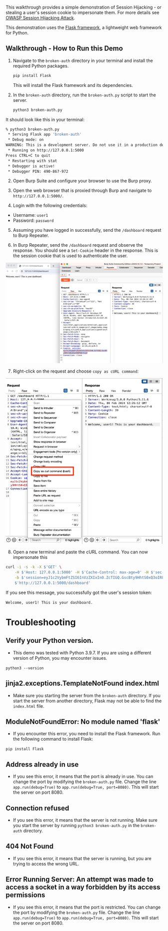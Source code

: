 This walkthrough provides a simple demonstration of Session Hijacking - or stealing a user's session cookie to impersonate them. For more details see [OWASP Session Hijacking Attack](https://owasp.org/www-community/attacks/Session_hijacking_attack).

This demonstration uses the [Flask framework](https://flask.palletsprojects.com/en/3.0.x/), a lightweight web framework for Python. 

## Walkthrough - How to Run this Demo

1. Navigate to the `broken-auth` directory in your terminal and install the required Python packages.

    ```bash
    pip install Flask
    ```

    This will install the Flask framework and its dependencies.

1. In the `broken-auth` directory, run the `broken-auth.py` script to start the server.

    ```bash
    python3 broken-auth.py
    ```

It should look like this in your terminal:

```bash
% python3 broken-auth.py
 * Serving Flask app 'broken-auth'
 * Debug mode: on
WARNING: This is a development server. Do not use it in a production deployment. Use a production WSGI server instead.
 * Running on http://127.0.0.1:5000
Press CTRL+C to quit
 * Restarting with stat
 * Debugger is active!
 * Debugger PIN: 490-867-972
```

2. Open Burp Suite and configure your browser to use the Burp proxy.

3. Open the web browser that is proxied through Burp and navigate to `http://127.0.0.1:5000/`.

4. Login with the following credentials:

- Username: `user1`
- Password: `password`

5. Assuming you have logged in successfully, send the `/dashboard` request to Burp Repeater.

6. In Burp Repeater, send the `/dashboard` request and observe the response. You should see a `Set-Cookie` header in the response. This is the session cookie that is used to authenticate the user.

![Session Cookie](img/repeater_with_cookie.png)

7. Right-click on the request and choose `copy as cURL command`:

![Copy as cURL command](img/copy_curl.png)

8. Open a new terminal and paste the cURL command. You can now impersonate this 

```bash
curl -i -s -k -X $'GET' \
    -H $'Host: 127.0.0.1:5000' -H $'Cache-Control: max-age=0' -H $'sec-ch-ua: \"Chromium\";v=\"121\", \"Not A(Brand\";v=\"99\"' -H $'sec-ch-ua-mobile: ?0' -H $'sec-ch-ua-platform: \"macOS\"' -H $'Upgrade-Insecure-Requests: 1' -H $'User-Agent: Mozilla/5.0 (Windows NT 10.0; Win64; x64) AppleWebKit/537.36 (KHTML, like Gecko) Chrome/121.0.6167.85 Safari/537.36' -H $'Accept: text/html,application/xhtml+xml,application/xml;q=0.9,image/avif,image/webp,image/apng,*/*;q=0.8,application/signed-exchange;v=b3;q=0.7' -H $'Sec-Fetch-Site: none' -H $'Sec-Fetch-Mode: navigate' -H $'Sec-Fetch-User: ?1' -H $'Sec-Fetch-Dest: document' -H $'Accept-Encoding: gzip, deflate, br' -H $'Accept-Language: en-US,en;q=0.9' -H $'Connection: close' \
    -b $'session=eyJ1c2VybmFtZSI6InVzZXIxIn0.ZcTIGQ.GscBty9HhtS0xQ3oIR8PkNrVzqY' \
    $'http://127.0.0.1:5000/dashboard'
```

If you see this message, you successfully got the user's session token:

`Welcome, user1! This is your dashboard.`

# Troubleshooting

## Verify your Python version. 

* This demo was tested with Python 3.9.7. If you are using a different version of Python, you may encounter issues.

`python3 --version`

## jinja2.exceptions.TemplateNotFound index.html

* Make sure you starting the server from the `broken-auth` directory. If you start the server from another directory, Flask may not be able to find the `index.html` file.

## ModuleNotFoundError: No module named 'flask'

* If you encounter this error, you need to install the Flask framework. Run the following command to install Flask:

`pip install Flask`

## Address already in use

* If you see this error, it means that the port is already in use. You can change the port by modifying the `broken-auth.py` file. Change the line `app.run(debug=True)` to `app.run(debug=True, port=8080)`. This will start the server on port 8080.

## Connection refused

* If you see this error, it means that the server is not running. Make sure you start the server by running `python3 broken-auth.py` in the `broken-auth` directory.

## 404 Not Found

* If you see this error, it means that the server is running, but you are trying to access the wrong URL.

## Error Running Server: An attempt was made to access a socket in a way forbidden by its access permissions

* If you see this error, it means that the port is restricted. You can change the port by modifying the `broken-auth.py` file. Change the line `app.run(debug=True)` to `app.run(debug=True, port=8080)`. This will start the server on port 8080.